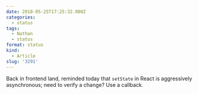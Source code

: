 ```yaml
---
date: 2018-05-25T17:25:32.000Z
categories:
  - status
tags:
  - Nathan
  - status
format: status
kind:
  - Article
slug: '3291'
---
```

Back in frontend land, reminded today that `setState` in React is aggressively asynchronous; need to verify a change? Use a callback.
